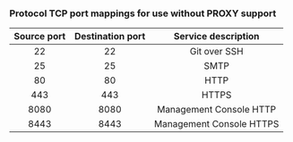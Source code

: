 ### Protocol TCP port mappings for use without PROXY support

| Source port | Destination port |   Service description    |
|:-----------:|:----------------:|:------------------------:|
|     22      |        22        |       Git over SSH       |
|     25      |        25        |           SMTP           |
|     80      |        80        |           HTTP           |
|     443     |       443        |          HTTPS           |
|    8080     |       8080       | Management Console HTTP  |
|    8443     |       8443       | Management Console HTTPS |
